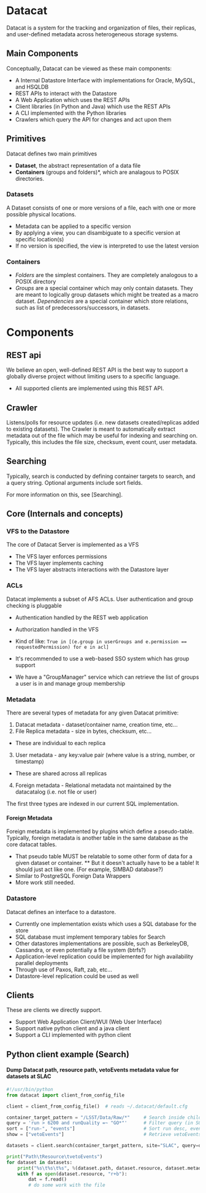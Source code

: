 # Datacat

Datacat is a system for the tracking and organization of files, their
replicas, and user-defined metadata across heterogeneous storage systems.

Main Components
-------

Conceptually, Datacat can be viewed as these main components:

* A Internal Datastore Interface with implementations for Oracle, MySQL, and HSQLDB
* REST APIs to interact with the Datastore
* A Web Application which uses the REST APIs
* Client libraries (in Python and Java) which use the REST APIs
* A CLI implemented with the Python libraries
* Crawlers which query the API for changes and act upon them

## Primitives

Datacat defines two main primitives

* **Dataset**, the abstract representation of a data file
* **Containers** (groups and folders)*, which are analagous to POSIX directories.

### Datasets

A Dataset consists of one or more versions of a file, each with one or more possible physical locations.

* Metadata can be applied to a specific version
* By applying a view, you can disambiguate to a specific version at specific location(s)
* If no version is specified, the view is interpreted to use the latest version

### Containers

* *Folders* are the simplest containers. They are completely analogous to a POSIX directory
* *Groups* are a special container which may only contain datasets. They are meant to logically group datasets which might be treated as a macro dataset.
  *Dependencies* are a special container which store relations, such as list of predecessors/successors, in datasets.

# Components

## REST api

We believe an open, well-defined REST API is the best way to support a globally diverse project without limiting users to a specific language.

* All supported clients are implemented using this REST API.

## Crawler

Listens/polls for resource updates (i.e. new datasets created/replicas added to existing datasets). The Crawler is meant to automatically extract metadata out of the file which may be useful for indexing and searching on. Typically, this includes the file size, checksum, event count, user metadata.

## Searching

Typically, search is conducted by defining container targets to search, and a query string. Optional arguments include sort fields.

For more information on this, see [Searching].


## Core (Internals and concepts)

### VFS to the Datastore

The core of Datacat Server is implemented as a VFS

* The VFS layer enforces permissions
* The VFS layer implements caching
* The VFS layer abstracts interactions with the Datastore layer

### ACLs

Datacat implements a subset of AFS ACLs. User authentication and group checking is pluggable

* Authentication handled by the REST web application
* Authorization handled in the VFS 
 * Kind of like: `True in [(e.group in userGroups and e.permission == requestedPermission) for e in acl]`

* It's recommended to use a web-based SSO system which has group support
* We have a "GroupManager" service which can retrieve the list of groups a user is in and manage group membership

### Metadata

There are several types of metadata for any given Datacat primitive:

1. Datacat metadata - dataset/container name, creation time, etc...
2. File Replica metadata - size in bytes, checksum, etc...
 * These are individual to each replica
3. User metadata - any key:value pair (where value is a string, number, or timestamp)
 * These are shared across all replicas
4. Foreign metadata - Relational metadata not maintained by the datacatalog (i.e. not file or user)

The first three types are indexed in our current SQL implementation.

#### Foreign Metadata

Foreign metadata is implemented by plugins which define a pseudo-table. Typically, foreign metadata is another table in the same database as the core datacat tables.

* That pseudo table MUST be relatable to some other form of data for a given dataset or container.
** But it doesn't actually have to be a table! It should just act like one. (For example, SIMBAD database?)
* Similar to PostgreSQL Foreign Data Wrappers
* More work still needed.

### Datastore

Datacat defines an interface to a datastore.

* Currently one implementation exists which uses a SQL database for the store
 * SQL database must implement temporary tables for Search
* Other datastores implementations are possible, such as BerkeleyDB, Cassandra, or even potentially a file system (btrfs?)
* Application-level replication could be implemented for high availability parallel deployments
 * Through use of Paxos, Raft, zab, etc...
* Datastore-level replication could be used as well

## Clients

These are clients we directly support.

* Support Web Application Client/WUI (Web User Interface)
* Support native python client and a java client
* Support a CLI implemented with python client

## Python client example (Search)

#### Dump Datacat path, resource path, vetoEvents metadata value for datasets at SLAC
```python
#!/usr/bin/python
from datacat import client_from_config_file

client = client_from_config_file()  # reads ~/.datacat/default.cfg

container_target_pattern = "/LSST/Data/Raw/*"     # Search inside child containers of Raw
query = 'run > 6200 and runQuality =~ "GO*"'      # Filter query (in SQL: run > 6200 AND runQuality LIKE 'GO%')
sort = ["run-", "events"]                         # Sort run desc, events asc (asc default). These are retrieved
show = ["vetoEvents"]                             # Retrieve vetoEvents metadata as well

datasets = client.search(container_target_pattern, site="SLAC", query=query, sort=sort, show=show)

print("Path\tResource\tvetoEvents")
for dataset in datasets:
    print("%s\t%s\t%s", %(dataset.path, dataset.resource, dataset.metadata['vetoEvents']))
    with f as open(dataset.resource, "r+b"):
        dat = f.read()
        # do some work with the file
```
